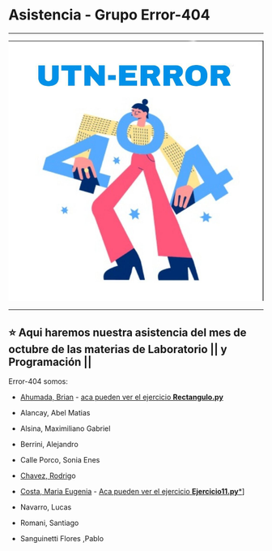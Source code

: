 # Asistencia - Grupo Error-404

---

![Grupo error-404](https://github.com/CodeSystem2022/Asistencia.Error-404/blob/main/error-404.jpg)

---

## :star: Aqui haremos nuestra asistencia del mes de octubre de las materias de Laboratorio || y Programación ||

Error-404 somos:
                  
- [Ahumada, Brian](https://github.com/brianahumada) - [aca pueden ver el ejercicio **Rectangulo.py**](https://github.com/CodeSystem2022/Asistencia.Error-404/blob/main/Rectangulo.py)                         
- Alancay, Abel Matias                

- Alsina, Maximiliano Gabriel     

- Berrini, Alejandro                      

- Calle Porco, Sonia Enes       

- [Chavez, Rodrig](https://github.com/RodrigoChavez1986)o                      

- [Costa, Maria Eugenia](https://github.com/eugenia1984)  - [Aca pueden ver el ejercicio **Ejercicio11.py***](https://github.com/CodeSystem2022/Asistencia.Error-404/blob/main/ejercicio11.py)]           

- Navarro, Lucas                         

- Romani, Santiago                  
 
- Sanguinetti Flores ,Pablo     

